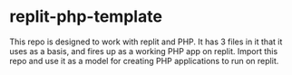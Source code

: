 # replit-php-template

This repo is designed to work with replit and PHP. It has 3 files in it that it uses as a basis, and fires up as a working PHP app on replit. 
Import this repo and use it as a model for creating PHP applications to run on replit.
